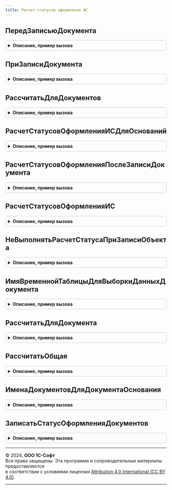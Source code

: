 ```yaml
---
title: Расчет статусов оформления ИС
---
```



## ПередЗаписьюДокумента
<details style="margin: 1em 0; padding: 0.5em; border: 1px solid #ccc; border-radius: 6px;">

<summary style="font-weight: bold; cursor: pointer;">Описание, пример вызова</summary>

```bsl

// Обработчик подписки на событие "Перед записью" документов ГосИС, поддерживающих статусы оформления
//
// Параметры:
//   ИмяОпцииИспользованияПодсистемы - Строка - имя функциональной опции влияющей на использование функциональности
//   Источник - ДокументОбъект - записываемый объект, поддерживающий статусы оформления,
//                               должен содержать реквизит ДокументОснование.
//   Отказ - Булево - признак (установленного ранее) отказа от записи
//
Процедура ПередЗаписьюДокумента(ИмяОпцииИспользованияПодсистемы, Источник, Отказ) Экспорт
```

Пример вызова
```bsl
РасчетСтатусовОформленияИС.ПередЗаписьюДокумента(ИмяОпцииИспользованияПодсистемы, Источник, Отказ) 
```
</details>

## ПриЗаписиДокумента
<details style="margin: 1em 0; padding: 0.5em; border: 1px solid #ccc; border-radius: 6px;">

<summary style="font-weight: bold; cursor: pointer;">Описание, пример вызова</summary>

```bsl

// Обработчик подписки на событие "При записи" документов ГосИС, поддерживающих статусы оформления, и их документов-оснований
//
// Параметры:
//   ИмяОпцииИспользованияПодсистемы - Строка - имя функциональной опции влияющей на использование функциональности
//   Источник - ДокументОбъект - записываемый объект.
//   Отказ    - Булево - параметр, определяющий будет ли записываться объект.
//   Модуль   - ОбщийМодуль - модуль, определяющий специфику подсистемы.
//
Процедура ПриЗаписиДокумента(ИмяОпцииИспользованияПодсистемы, Источник, Отказ, Модуль) Экспорт
```

Пример вызова
```bsl
РасчетСтатусовОформленияИС.ПриЗаписиДокумента(ИмяОпцииИспользованияПодсистемы, Источник, Отказ, Модуль) 
```
</details>

## РассчитатьДляДокументов
<details style="margin: 1em 0; padding: 0.5em; border: 1px solid #ccc; border-radius: 6px;">

<summary style="font-weight: bold; cursor: pointer;">Описание, пример вызова</summary>

```bsl

// Обработчик группового программного пересчета статусов оформления не привязанный к подпискам на события
// Рассчитывает статусы оформления документов и записывает их в регистр сведений СтатусыОформления*.
// ВАЖНО: все элементы массива Источники должны иметь одинаковый тип.
//
// Параметры:
//  ИмяОпцииИспользованияПодсистемы - Строка - имя функциональной опции влияющей на использование функциональности
//  Источники - ДокументСсылка
//            - СправочникСсылка
//            - Массив Из ДокументСсылка
//            - Массив Из СправочникСсылка - объекты для расчета статуса оформления
//  Модуль - ОбщийМодуль - модуль, определяющий специфику подсистемы.
//
// Возвращаемое значение:
//   Булево - общая часть расчета успешно выполнена
//
Функция РассчитатьДляДокументов(ИмяОпцииИспользованияПодсистемы, Источники, Модуль) Экспорт
```

Пример вызова
```bsl
Результат = РасчетСтатусовОформленияИС.РассчитатьДляДокументов(ИмяОпцииИспользованияПодсистемы, Источники, Модуль) 
```
</details>

## РасчетСтатусовОформленияИСДляОснований
<details style="margin: 1em 0; padding: 0.5em; border: 1px solid #ccc; border-radius: 6px;">

<summary style="font-weight: bold; cursor: pointer;">Описание, пример вызова</summary>

```bsl

// Расчет статусов оформления ИС (для оснований).
//
// Параметры:
//  Источники - Массив Из ОпределяемыйТип.ОснованиеСтатусыОформленияДокументовИС - объекты к расчету статусов
Процедура РасчетСтатусовОформленияИСДляОснований(Источники) Экспорт
```

Пример вызова
```bsl
РасчетСтатусовОформленияИС.РасчетСтатусовОформленияИСДляОснований(Источники) 
```
</details>

## РасчетСтатусовОформленияПослеЗаписиДокумента
<details style="margin: 1em 0; padding: 0.5em; border: 1px solid #ccc; border-radius: 6px;">

<summary style="font-weight: bold; cursor: pointer;">Описание, пример вызова</summary>

```bsl

// Процедура фонового задания Расчет статусов оформления после записи документа.
//
// Параметры:
//  Параметры - Структура - Параметры фонового задания:
//   * Ссылка - ОпределяемыйТип.ОснованиеСтатусыОформленияДокументовИС - документ для расчета статусов
//  АдресРезультата - Строка - Адрес результата (не используется)
Процедура РасчетСтатусовОформленияПослеЗаписиДокумента(Параметры, АдресРезультата) Экспорт
```

Пример вызова
```bsl
РасчетСтатусовОформленияИС.РасчетСтатусовОформленияПослеЗаписиДокумента(Параметры, АдресРезультата) 
```
</details>

## РасчетСтатусовОформленияИС
<details style="margin: 1em 0; padding: 0.5em; border: 1px solid #ccc; border-radius: 6px;">

<summary style="font-weight: bold; cursor: pointer;">Описание, пример вызова</summary>

```bsl

// Обработчик регламентного задания расчета статусов
Процедура РасчетСтатусовОформленияИС() Экспорт
```

Пример вызова
```bsl
РасчетСтатусовОформленияИС.РасчетСтатусовОформленияИС() 
```
</details>

## НеВыполнятьРасчетСтатусаПриЗаписиОбъекта
<details style="margin: 1em 0; padding: 0.5em; border: 1px solid #ccc; border-radius: 6px;">

<summary style="font-weight: bold; cursor: pointer;">Описание, пример вызова</summary>

```bsl

// Устанавливает служебный признак в доп. свойствах объекта, который отключает автоматический пересчет статуса оформления.
// Следует использовать при программном формировании нескольких однотипных документов.
//
// Параметры:
//   Источник - ДокументОбъект - записываемый объект
//
Процедура НеВыполнятьРасчетСтатусаПриЗаписиОбъекта(Источник) Экспорт
```

Пример вызова
```bsl
РасчетСтатусовОформленияИС.НеВыполнятьРасчетСтатусаПриЗаписиОбъекта(Источник) 
```
</details>

## ИмяВременнойТаблицыДляВыборкиДанныхДокумента
<details style="margin: 1em 0; padding: 0.5em; border: 1px solid #ccc; border-radius: 6px;">

<summary style="font-weight: bold; cursor: pointer;">Описание, пример вызова</summary>

```bsl

// Возвращает имя временной таблицы, в которую необходимо поместить данные документа-основания.
// Необходимо использовать при определении запроса для расчета статуса оформления.
//
// Возвращаемое значение:
//   Строка - имя временной таблицы
//
Функция ИмяВременнойТаблицыДляВыборкиДанныхДокумента() Экспорт
```

Пример вызова
```bsl
Результат = РасчетСтатусовОформленияИС.ИмяВременнойТаблицыДляВыборкиДанныхДокумента() 
```
</details>

## РассчитатьДляДокумента
<details style="margin: 1em 0; padding: 0.5em; border: 1px solid #ccc; border-radius: 6px;">

<summary style="font-weight: bold; cursor: pointer;">Описание, пример вызова</summary>

```bsl

// Рассчитывает статус оформления документа и записывает его в регистр сведений СтатусыОформления*.
//
// Параметры:
//   ИмяОпцииИспользованияПодсистемы - Строка - имя функциональной опции влияющей на использование функциональности
//   Источник - ДокументОбъект - записываемый объект.
//   Модуль - ОбщийМодуль - модуль, определяющий специфику подсистемы.
//
// Возвращаемое значение:
//   Булево - общая часть расчета успешно выполнена
//
Функция РассчитатьДляДокумента(ИмяОпцииИспользованияПодсистемы, Источник, Модуль) Экспорт
```

Пример вызова
```bsl
Результат = РасчетСтатусовОформленияИС.РассчитатьДляДокумента(ИмяОпцииИспользованияПодсистемы, Источник, Модуль) 
```
</details>

## РассчитатьОбщая
<details style="margin: 1em 0; padding: 0.5em; border: 1px solid #ccc; border-radius: 6px;">

<summary style="font-weight: bold; cursor: pointer;">Описание, пример вызова</summary>

```bsl

// Готовит данные к расчету статусов оформления.
//
// Параметры:
//   Источники - Массив из ДокументСсылка - документы ГосИС для расчета статусов.
//   ИсточникОбъект - ДокументОбъект, Неопределено - записываемый документ-основание для документа ГосИС (если заполнен).
//   Модуль - ОбщийМодуль - модуль, определяющий специфику подсистемы.
//
Процедура РассчитатьОбщая(Источники, ИсточникОбъект, Модуль) Экспорт
```

Пример вызова
```bsl
РасчетСтатусовОформленияИС.РассчитатьОбщая(Источники, ИсточникОбъект, Модуль) 
```
</details>

## ИменаДокументовДляДокументаОснования
<details style="margin: 1em 0; padding: 0.5em; border: 1px solid #ccc; border-radius: 6px;">

<summary style="font-weight: bold; cursor: pointer;">Описание, пример вызова</summary>

```bsl

// Возвращает имена документов ГосИС, основанием для которых может являться указанный документ.
//
// Параметры:
//   ДокументОснование - ДокументСсылка - документ-основание для документа ГосИС.
//   ТипОснований      - ОписаниеТипов - коллекция типов документов ГосИС для поиска.
//
// Возвращаемое значение:
//   Массив Из Строка - имена документов ГосИС.
//
Функция ИменаДокументовДляДокументаОснования(ДокументОснование, ТипОснований) Экспорт
```

Пример вызова
```bsl
Результат = РасчетСтатусовОформленияИС.ИменаДокументовДляДокументаОснования(ДокументОснование, ТипОснований) 
```
</details>

## ЗаписатьСтатусОформленияДокументов
<details style="margin: 1em 0; padding: 0.5em; border: 1px solid #ccc; border-radius: 6px;">

<summary style="font-weight: bold; cursor: pointer;">Описание, пример вызова</summary>

```bsl

// Записывает статусы оформления документов ГосИС в регистр сведений СтатусыОформленияДокументов*.
//
// Параметры:
//   ТаблицаРеквизитов - ТаблицаЗначений - собранные общим механизмом реквизиты для записи статуса
//   РегистрМенеджер - РегистрСведенийМенеджер - регистр "Статусы оформления".
//   Модуль - ОбщийМодуль - модуль, определяющий специфику подсистемы.
//   ДополнительныеПараметры - Произвольный - дополнительные параметры подсистемы.
//
Процедура ЗаписатьСтатусОформленияДокументов(ТаблицаРеквизитов, РегистрМенеджер, Модуль, ДополнительныеПараметры = Неопределено) Экспорт
```

Пример вызова
```bsl
РасчетСтатусовОформленияИС.ЗаписатьСтатусОформленияДокументов(ТаблицаРеквизитов, РегистрМенеджер, Модуль, ДополнительныеПараметры);
```
</details>

---

© 2024, **ООО 1С-Софт**  
Все права защищены. Эта программа и сопроводительные материалы предоставляются  
в соответствии с условиями лицензии [Attribution 4.0 International (CC BY 4.0)](https://creativecommons.org/licenses/by/4.0/legalcode).

---

